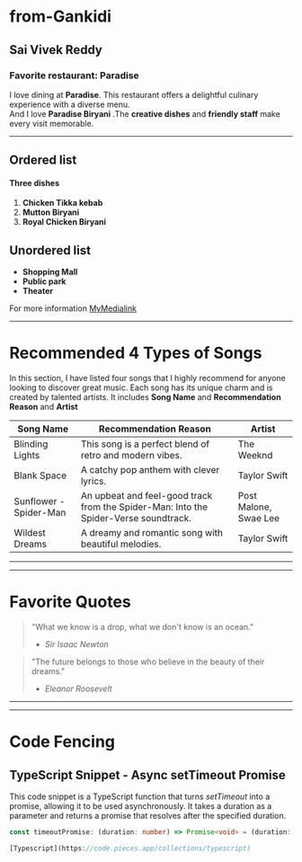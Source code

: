 # from-Gankidi

## Sai Vivek Reddy

###  Favorite restaurant:  Paradise

I love dining at **Paradise**. This restaurant offers a delightful culinary experience with a diverse menu.<br>
And I love **Paradise Biryani** .The **creative dishes** and **friendly staff** make every visit memorable.

---
## Ordered list
#### Three dishes 
1. **Chicken Tikka kebab**
2. **Mutton Biryani**
3. **Royal Chicken Biryani**
## Unordered list
- **Shopping Mall**
- **Public park**
- **Theater**

For more information [MyMedialink](/MyMedia.md)


---
# Recommended 4 Types of Songs
In this section, I have listed four songs that I highly recommend for anyone looking to discover great music. Each song has its unique charm and is created by talented artists. It includes **Song Name** and **Recommendation Reason** and  **Artist**

| Song Name          | Recommendation Reason                                   | Artist                 |
|---------------------|---------------------------------------------------------|------------------------|
| Blinding Lights     | This song is a perfect blend of retro and modern vibes. | The Weeknd             |
| Blank Space         | A catchy pop anthem with clever lyrics.                  | Taylor Swift           |
| Sunflower - Spider-Man | An upbeat and feel-good track from the Spider-Man: Into the Spider-Verse soundtrack. | Post Malone, Swae Lee  |
| Wildest Dreams      | A dreamy and romantic song with beautiful melodies.      | Taylor Swift           |
---

---
# Favorite Quotes

> "What we know is a drop, what we don't know is an ocean."
> - *Sir Isaac Newton*

> "The future belongs to those who believe in the beauty of their dreams."
> - *Eleanor Roosevelt*

---

---
# Code Fencing

## TypeScript Snippet - Async setTimeout Promise

This code snippet is a TypeScript function that turns *setTimeout* into a promise, allowing it to be used asynchronously. It takes a duration as a parameter and returns a promise that resolves after the specified duration.

```typescript
const timeoutPromise: (duration: number) => Promise<void> = (duration: number): Promise<void> => new Promise(resolver => setTimeout(resolver, duration));

[Typescript](https://code.pieces.app/collections/typescript)


